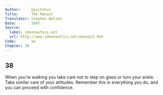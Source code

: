 ```yaml
---
Author:     Epictetus  
Title:      The Manual  
Translator: Stephen Walton  
Date:       1997  
Source:
  label: ideonautics.net
  url: http://www.ideonautics.net/manual2.htm
Code:       sw  
Chapter: 38
---
```

##  38

When you're walking you take care not to step on glass or turn your ankle. Take
similar care of your attitudes. Remember this in everything you do, and you can
proceed with confidence.


